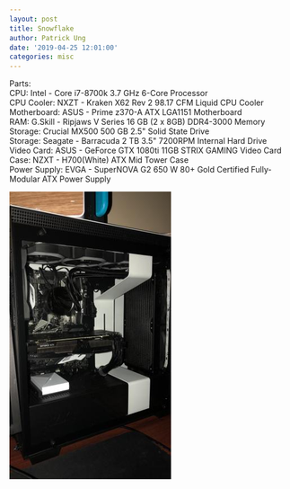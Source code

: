 ```yaml
---
layout: post
title: Snowflake
author: Patrick Ung
date: '2019-04-25 12:01:00'
categories: misc
---
```



Parts:<br>
CPU: Intel - Core i7-8700k 3.7 GHz 6-Core Processor<br>
CPU Cooler: NXZT - Kraken X62 Rev 2 98.17 CFM Liquid CPU Cooler<br>
Motherboard: ASUS - Prime z370-A ATX LGA1151 Motherboard<br>
RAM: G.Skill - Ripjaws V Series 16 GB (2 x 8GB) DDR4-3000 Memory<br>
Storage: Crucial MX500 500 GB 2.5" Solid State Drive<br>
Storage: Seagate - Barracuda 2 TB 3.5" 7200RPM Internal Hard Drive<br>
Video Card: ASUS - GeForce GTX 1080ti 11GB STRIX GAMING Video Card<br>
Case: NZXT - H700(White) ATX Mid Tower Case<br>
Power Supply: EVGA - SuperNOVA G2 650 W 80+ Gold Certified Fully-Modular ATX Power Supply<br>



![Custom PC Screenshot](/assets/img/uploads/PatrickUng.jpg)

